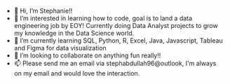 - 👋 Hi, I’m Stephanie!! 
- 👀 I’m interested in learning how to code, goal is to land a data engineering job by EOY! Currently doing Data Analyst projects to grow my knowledge in the Data Science world. 
- 🌱 I’m currently learning SQL, Python, R, Excel, Java, Javascript, Tableau and Figma for data visualization
- 💞️ I’m looking to collaborate on anything fun really!! 
- 📫 Please send me an email via stephabdullah96@outlook, I'm always on my email and would love the interaction. 

<!---
Sabdul96/Sabdul96 is a ✨ special ✨ repository because its `README.md` (this file) appears on your GitHub profile.
You can click the Preview link to take a look at your changes.
--->
